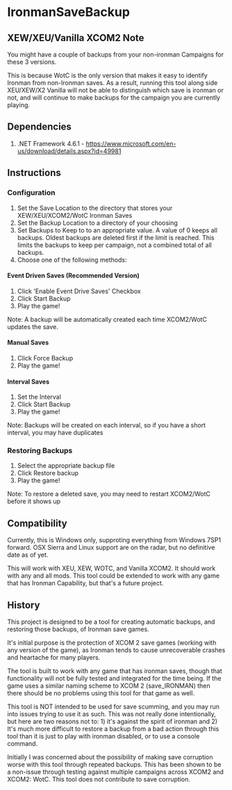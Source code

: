# IronmanSaveBackup

## XEW/XEU/Vanilla XCOM2 Note
You might have a couple of backups from your non-ironman Campaigns for these 3 versions.

This is because WotC is the only version that makes it easy to identify Ironman from non-Ironman saves. As a result, running this tool along side XEU/XEW/X2 Vanilla will not be able to distinguish which save is ironman or not, and will continue to make backups for the campaign you are currently playing. 


## Dependencies
1. .NET Framework 4.6.1 - https://www.microsoft.com/en-us/download/details.aspx?id=49981

## Instructions

### Configuration
1. Set the Save Location to the directory that stores your XEW/XEU/XCOM2/WotC Ironman Saves
2. Set the Backup Location to a directory of your choosing
3. Set Backups to Keep to to an appropriate value. A value of 0 keeps all backups. Oldest backups are deleted first if the limit is reached. This limits the backups to keep per campaign, not a combined total of all backups.
4. Choose one of the following methods:


#### Event Driven Saves (Recommended Version)
1. Click 'Enable Event Drive Saves' Checkbox
2. Click Start Backup
3. Play the game! 

Note: A backup will be automatically created each time XCOM2/WotC updates the save.

#### Manual Saves
1. Click Force Backup
2. Play the game!

#### Interval Saves
1. Set the Interval
2. Click Start Backup
3. Play the game!

Note: Backups will be created on each interval, so if you have a short interval, you may have duplicates

### Restoring Backups
1. Select the appropriate backup file
2. Click Restore backup
3. Play the game!

Note: To restore a deleted save, you may need to restart XCOM2/WotC before it shows up

## Compatibility
Currently, this is Windows only, supproting everything from Windows 7SP1 forward. OSX Sierra and Linux support are on the radar, but no definitive date as of yet.

This will work with XEU, XEW, WOTC, and Vanilla XCOM2. It should work with any and all mods. This tool could be extended to work with any game that has Ironman Capability, but that's a future project. 

## History
This project is designed to be a tool for creating automatic backups, and restoring those backups, of Ironman save games.

It's initial purpose is the protection of XCOM 2 save games (working with any version of the game), as Ironman tends to cause unrecoverable crashes and heartache for many players.

The tool is built to work with any game that has ironman saves, though that functionality will not be fully tested and integrated for the time being. If the game uses a similar naming scheme to XCOM 2 (save_IRONMAN) then there should be no problems using this tool for that game as well.

This tool is NOT intended to be used for save scumming, and you may run into issues trying to use it as such. This was not really done intentionally, but here are two reasons not to: 1) it's against the spirit of ironman and 2) It's much more difficult to restore a backup from a bad action through this tool than it is just to play with ironman disabled, or to use a console command.

Initially I was concerned about the possibility of making save corruption worse with this tool through repeated backups. This has been shown to be a non-issue through testing against multiple campaigns across XCOM2 and XCOM2: WotC. This tool does not contribute to save corruption. 
